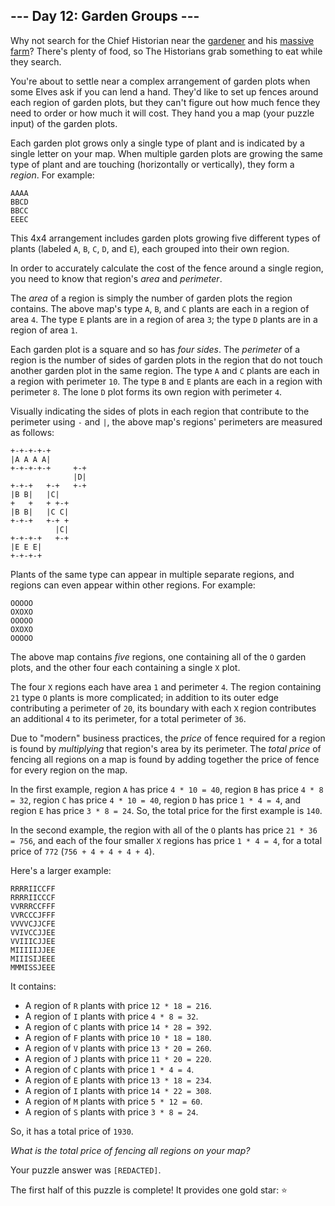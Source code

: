 ## \--- Day 12: Garden Groups ---

Why not search for the Chief Historian near the [gardener](https://adventofcode.com/2023/day/5) and his [massive farm](https://adventofcode.com/2023/day/21)? There's plenty of food, so The Historians grab something to eat while they search.

You're about to settle near a complex arrangement of garden plots when some Elves ask if you can lend a hand. They'd like to set up fences around each region of garden plots, but they can't figure out how much fence they need to order or how much it will cost. They hand you a map (your puzzle input) of the garden plots.

Each garden plot grows only a single type of plant and is indicated by a single letter on your map. When multiple garden plots are growing the same type of plant and are touching (horizontally or vertically), they form a _region_. For example:

```
AAAA
BBCD
BBCC
EEEC
```

This 4x4 arrangement includes garden plots growing five different types of plants (labeled `A`, `B`, `C`, `D`, and `E`), each grouped into their own region.

In order to accurately calculate the cost of the fence around a single region, you need to know that region's _area_ and _perimeter_.

The _area_ of a region is simply the number of garden plots the region contains. The above map's type `A`, `B`, and `C` plants are each in a region of area `4`. The type `E` plants are in a region of area `3`; the type `D` plants are in a region of area `1`.

Each garden plot is a square and so has _four sides_. The _perimeter_ of a region is the number of sides of garden plots in the region that do not touch another garden plot in the same region. The type `A` and `C` plants are each in a region with perimeter `10`. The type `B` and `E` plants are each in a region with perimeter `8`. The lone `D` plot forms its own region with perimeter `4`.

Visually indicating the sides of plots in each region that contribute to the perimeter using `-` and `|`, the above map's regions' perimeters are measured as follows:

```
+-+-+-+-+
|A A A A|
+-+-+-+-+     +-+
              |D|
+-+-+   +-+   +-+
|B B|   |C|
+   +   + +-+
|B B|   |C C|
+-+-+   +-+ +
          |C|
+-+-+-+   +-+
|E E E|
+-+-+-+
```

Plants of the same type can appear in multiple separate regions, and regions can even appear within other regions. For example:

```
OOOOO
OXOXO
OOOOO
OXOXO
OOOOO
```

The above map contains _five_ regions, one containing all of the `O` garden plots, and the other four each containing a single `X` plot.

The four `X` regions each have area `1` and perimeter `4`. The region containing `21` type `O` plants is more complicated; in addition to its outer edge contributing a perimeter of `20`, its boundary with each `X` region contributes an additional `4` to its perimeter, for a total perimeter of `36`.

Due to "modern" business practices, the _price_ of fence required for a region is found by _multiplying_ that region's area by its perimeter. The _total price_ of fencing all regions on a map is found by adding together the price of fence for every region on the map.

In the first example, region `A` has price `4 * 10 = 40`, region `B` has price `4 * 8 = 32`, region `C` has price `4 * 10 = 40`, region `D` has price `1 * 4 = 4`, and region `E` has price `3 * 8 = 24`. So, the total price for the first example is `140`.

In the second example, the region with all of the `O` plants has price `21 * 36 = 756`, and each of the four smaller `X` regions has price `1 * 4 = 4`, for a total price of `772` (`756 + 4 + 4 + 4 + 4`).

Here's a larger example:

```
RRRRIICCFF
RRRRIICCCF
VVRRRCCFFF
VVRCCCJFFF
VVVVCJJCFE
VVIVCCJJEE
VVIIICJJEE
MIIIIIJJEE
MIIISIJEEE
MMMISSJEEE
```

It contains:

- A region of `R` plants with price `12 * 18 = 216`.
- A region of `I` plants with price `4 * 8 = 32`.
- A region of `C` plants with price `14 * 28 = 392`.
- A region of `F` plants with price `10 * 18 = 180`.
- A region of `V` plants with price `13 * 20 = 260`.
- A region of `J` plants with price `11 * 20 = 220`.
- A region of `C` plants with price `1 * 4 = 4`.
- A region of `E` plants with price `13 * 18 = 234`.
- A region of `I` plants with price `14 * 22 = 308`.
- A region of `M` plants with price `5 * 12 = 60`.
- A region of `S` plants with price `3 * 8 = 24`.

So, it has a total price of `1930`.

_What is the total price of fencing all regions on your map?_

Your puzzle answer was `[REDACTED]`.

The first half of this puzzle is complete! It provides one gold star: ⭐

